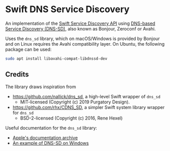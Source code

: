 # Swift DNS Service Discovery

An implementation of the [Swift Service Discovery API](https://github.com/apple/swift-service-discovery) using [DNS-based Service Discovery (DNS-SD)](https://en.wikipedia.org/wiki/Zero-configuration_networking#DNS-SD), also known as Bonjour, Zeroconf or Avahi.

Uses the `dns_sd` library, which on macOS/Windows is provided by Bonjour and on Linux requires the Avahi compatibility layer. On Ubuntu, the following package can be used:

```sh
sudo apt install libavahi-compat-libdnssd-dev
```

## Credits

The library draws inspiration from

- https://github.com/nallick/dns_sd, a high-level Swift wrapper of `dns_sd`
    - MIT-licensed (Copyright (c) 2019 Purgatory Design).
- https://github.com/rhx/CDNS_SD, a simpler Swift system library wrapper for `dns_sd`
    - BSD-2-licensed (Copyright (c) 2016, Rene Hexel)

Useful documentation for the `dns_sd` library:

- [Apple's documentation archive](https://developer.apple.com/library/archive/documentation/Networking/Conceptual/dns_discovery_api/Articles/browse.html#//apple_ref/doc/uid/TP40002486-SW1)
- [An example of DNS-SD on Windows](https://marknelson.us/posts/2011/10/25/dns-service-discovery-on-windows.html)
